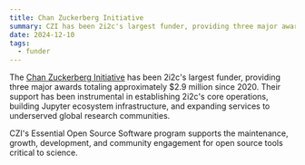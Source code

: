 ```yaml
---
title: Chan Zuckerberg Initiative
summary: CZI has been 2i2c's largest funder, providing three major awards totaling approximately $2.9 million to support Jupyter ecosystem development and global community infrastructure.
date: 2024-12-10
tags:
  - funder
---
```


The [Chan Zuckerberg Initiative](https://chanzuckerberg.com/eoss/) has been 2i2c's largest funder, providing three major awards totaling approximately $2.9 million since 2020. Their support has been instrumental in establishing 2i2c's core operations, building Jupyter ecosystem infrastructure, and expanding services to underserved global research communities.

CZI's Essential Open Source Software program supports the maintenance, growth, development, and community engagement for open source tools critical to science.